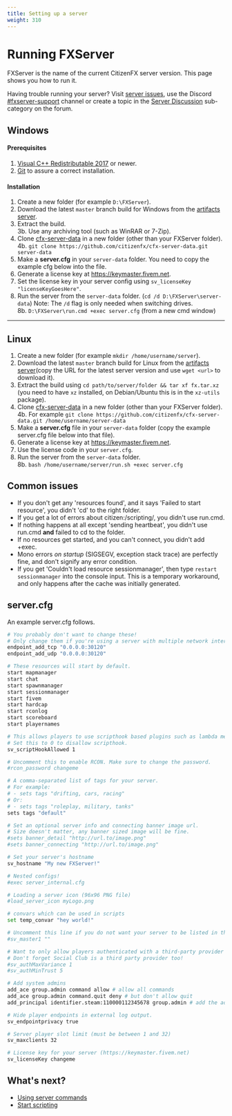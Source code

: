```yaml
---
title: Setting up a server
weight: 310
---
```


Running FXServer
================

FXServer is the name of the current CitizenFX server version. This page shows you how to run it.

Having trouble running your server? Visit [server issues][server-issues], use the Discord [#fxserver-support][fxserver-support] channel or create a topic in the [Server Discussion][fxserver-support-category] sub-category on the forum.

Windows
-------

#### Prerequisites
1. [Visual C++ Redistributable 2017][vcredist] or newer.
2. [Git][git-scm] to assure a correct installation.

#### Installation
1. Create a new folder (for example `D:\FXServer`).
2. Download the latest `master` branch build for Windows from the [artifacts server][windows-artifacts].
3. Extract the build.
  <br>3b. Use any archiving tool (such as WinRAR or 7-Zip).
4. Clone [cfx-server-data][server-data] in a new folder (other than your FXServer folder).
  <br>4b. `git clone https://github.com/citizenfx/cfx-server-data.git server-data`
5. Make a **server.cfg** in your `server-data` folder. You need to copy the example cfg below into the file.
6. Generate a license key at <https://keymaster.fivem.net>.
7. Set the license key in your server config using `sv_licenseKey "licenseKeyGoesHere"`.
8. Run the server from the `server-data` folder. (`cd /d D:\FXServer\server-data`) Note: The `/d` flag is only needed when switching drives.
  <br>8b. `D:\FXServer\run.cmd +exec server.cfg` (from a new cmd window)

---

Linux
-----
1. Create a new folder (for example `mkdir /home/username/server`).
2. Download the latest `master` branch build for Linux from the [artifacts server][linux-artifacts](copy the URL for the latest server version and use `wget <url>` to download it).
3. Extract the build using `cd path/to/server/folder && tar xf fx.tar.xz` (you need to have `xz` installed, on Debian/Ubuntu this is in the `xz-utils` package).
4. Clone [cfx-server-data][server-data] in a new folder (other than your FXServer folder).
  <br>4b. For example `git clone https://github.com/citizenfx/cfx-server-data.git /home/username/server-data`
5. Make a **server.cfg** file in your `server-data` folder (copy the example server.cfg file below into that file).
6. Generate a license key at <https://keymaster.fivem.net>.
7. Use the license code in your `server.cfg`.
8. Run the server from the `server-data` folder.
  <br>8b. `bash /home/username/server/run.sh +exec server.cfg`

Common issues
---------------

- If you don't get any 'resources found', and it says 'Failed to start resource', you didn't 'cd' to the right folder.
- If you get a lot of errors about citizen:/scripting/, you didn't use run.cmd.
- If nothing happens at all except 'sending heartbeat', you didn't use run.cmd **and** failed to cd to the folder.
- If no resources get started, and you can't connect, you didn't add +exec.
- Mono errors _on startup_ (SIGSEGV, exception stack trace) are perfectly fine, and don't signify any error condition.
- If you get 'Couldn't load resource sessionmanager', then type `restart sessionmanager` into the console input. This is a temporary workaround, and only happens after the cache was initially generated.

server.cfg
----------

An example server.cfg follows.

```sh
# You probably don't want to change these!
# Only change them if you're using a server with multiple network interfaces.
endpoint_add_tcp "0.0.0.0:30120"
endpoint_add_udp "0.0.0.0:30120"

# These resources will start by default.
start mapmanager
start chat
start spawnmanager
start sessionmanager
start fivem
start hardcap
start rconlog
start scoreboard
start playernames

# This allows players to use scripthook based plugins such as lambda menu.
# Set this to 0 to disallow scripthook.
sv_scriptHookAllowed 1

# Uncomment this to enable RCON. Make sure to change the password.
#rcon_password changeme

# A comma-separated list of tags for your server.
# For example:
# - sets tags "drifting, cars, racing"
# Or:
# - sets tags "roleplay, military, tanks"
sets tags "default"

# Set an optional server info and connecting banner image url.
# Size doesn't matter, any banner sized image will be fine.
#sets banner_detail "http://url.to/image.png"
#sets banner_connecting "http://url.to/image.png"

# Set your server's hostname
sv_hostname "My new FXServer!"

# Nested configs!
#exec server_internal.cfg

# Loading a server icon (96x96 PNG file)
#load_server_icon myLogo.png

# convars which can be used in scripts
set temp_convar "hey world!"

# Uncomment this line if you do not want your server to be listed in the server browser.
#sv_master1 ""

# Want to only allow players authenticated with a third-party provider like Steam?
# Don't forget Social Club is a third party provider too!
#sv_authMaxVariance 1
#sv_authMinTrust 5

# Add system admins
add_ace group.admin command allow # allow all commands
add_ace group.admin command.quit deny # but don't allow quit
add_principal identifier.steam:110000112345678 group.admin # add the admin to the group

# Hide player endpoints in external log output.
sv_endpointprivacy true

# Server player slot limit (must be between 1 and 32)
sv_maxclients 32

# License key for your server (https://keymaster.fivem.net)
sv_licenseKey changeme
```

What's next?
------------

- [Using server commands][server-commands]
- [Start scripting][scripting-introduction]

[windows-artifacts]: https://runtime.fivem.net/artifacts/fivem/build_server_windows/master/
[linux-artifacts]: https://runtime.fivem.net/artifacts/fivem/build_proot_linux/master/
[server-data]: https://github.com/citizenfx/cfx-server-data

[vcredist]: https://go.microsoft.com/fwlink/?LinkId=746572
[winrar]: https://www.rarlab.com/download.htm
[7zip]: https://www.7-zip.org/download.html
[git-scm]: https://git-scm.com/download/win

[server-issues]: /support/server-issues
[server-commands]: /server-manual/server-commands
[scripting-introduction]: /scripting-manual/introduction

[fxserver-support]: https://discord.gg/UwvVgsJ
[fxserver-support-category]: https://forum.fivem.net/c/server-development/server-discussion